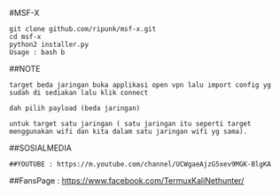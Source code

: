 #MSF-X

```
git clone github.com/ripunk/msf-x.git
cd msf-x                                            
python2 installer.py                                 
Usage : bash b                          
```
##NOTE
```
target beda jaringan buka applikasi open vpn lalu import config yg sudah di sediakan lalu klik connect

dah pilih payload (beda jaringan)

untuk target satu jaringan ( satu jaringan itu seperti target menggunakan wifi dan kita dalam satu jaringan wifi yg sama).                             

```

##SOSIALMEDIA
```
##YOUTUBE : https://m.youtube.com/channel/UCWgaeAjzG5xev9MGK-BlgKA
```
##FansPage : https://www.facebook.com/TermuxKaliNethunter/
```
